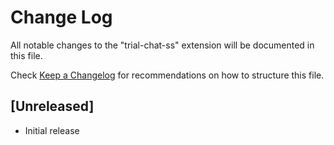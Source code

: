 # Change Log

All notable changes to the "trial-chat-ss" extension will be documented in this file.

Check [Keep a Changelog](http://keepachangelog.com/) for recommendations on how to structure this file.

## [Unreleased]

- Initial release